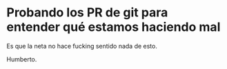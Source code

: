 # Probando los PR de git para entender qué estamos haciendo mal

Es que la neta no hace fucking sentido nada de esto.

Humberto.

